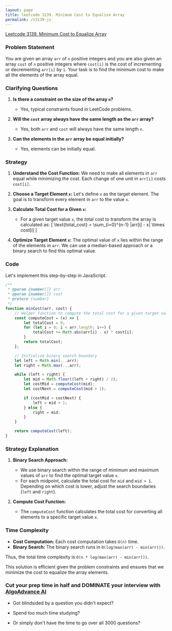 ```yaml
---
layout: page
title: leetcode 3139. Minimum Cost to Equalize Array
permalink: /s3139-js
---
```

[Leetcode 3139. Minimum Cost to Equalize Array](https://algoadvance.github.io/algoadvance/l3139)
### Problem Statement

You are given an array `arr` of `n` positive integers and you are also given an array `cost` of `n` positive integers where `cost[i]` is the cost of incrementing or decrementing `arr[i]` by `1`. Your task is to find the minimum cost to make all the elements of the array equal.

### Clarifying Questions

1. **Is there a constraint on the size of the array `n`?**
   - Yes, typical constraints found in LeetCode problems.
   
2. **Will the `cost` array always have the same length as the `arr` array?**
   - Yes, both `arr` and `cost` will always have the same length `n`.

3. **Can the elements in the `arr` array be equal initially?**
   - Yes, elements can be initially equal.

### Strategy

1. **Understand the Cost Function:** We need to make all elements in `arr` equal while minimizing the cost. Each change of one unit in `arr[i]` costs `cost[i]`.

2. **Choose a Target Element `x`:** Let's define `x` as the target element. The goal is to transform every element in `arr` to the value `x`.

3. **Calculate Total Cost for a Given `x`:**
   - For a given target value `x`, the total cost to transform the array is calculated as:
     \[
     \text{total\_cost} = \sum_{i=0}^{n-1} |arr[i] - x| \times cost[i]
     \]

4. **Optimize Target Element `x`:** The optimal value of `x` lies within the range of the elements in `arr`. We can use a median-based approach or a binary search to find this optimal value.

### Code

Let's implement this step-by-step in JavaScript.

```javascript
/**
 * @param {number[]} arr
 * @param {number[]} cost
 * @return {number}
 */
function minCost(arr, cost) {
    // Helper function to compute the total cost for a given target value `x`
    const computeCost = (x) => {
        let totalCost = 0;
        for (let i = 0; i < arr.length; i++) {
            totalCost += Math.abs(arr[i] - x) * cost[i];
        }
        return totalCost;
    };

    // Initialize binary search boundary
    let left = Math.min(...arr);
    let right = Math.max(...arr);

    while (left < right) {
        let mid = Math.floor((left + right) / 2);
        let costMid = computeCost(mid);
        let costNext = computeCost(mid + 1);

        if (costMid > costNext) {
            left = mid + 1;
        } else {
            right = mid;
        }
    }

    return computeCost(left);
}
```

### Strategy Explanation

1. **Binary Search Approach:**
    - We use binary search within the range of minimum and maximum values of `arr` to find the optimal target value `x`.
    - For each midpoint, calculate the total cost for `mid` and `mid + 1`. Depending on which cost is lower, adjust the search boundaries (`left` and `right`).

2. **Compute Cost Function:**
    - The `computeCost` function calculates the total cost for converting all elements to a specific target value `x`.

### Time Complexity

- **Cost Computation:** Each cost computation takes `O(n)` time.
- **Binary Search:** The binary search runs in `O(log(max(arr) - min(arr)))`.

Thus, the total time complexity is `O(n * log(max(arr) - min(arr)))`.

This solution is efficient given the problem constraints and ensures that we minimize the cost to equalize the array elements.


### Cut your prep time in half and DOMINATE your interview with [AlgoAdvance AI](https://algoAdvance.com)

- Got blindsided by a question you didn't expect?

- Spend too much time studying?

- Or simply don't have the time to go over all 3000 questions?

